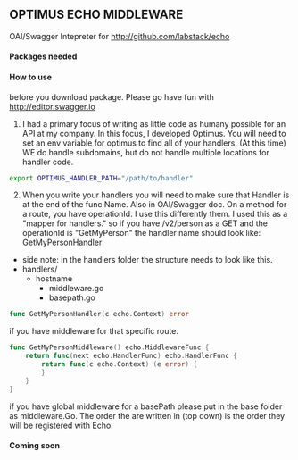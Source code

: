 ## OPTIMUS ECHO MIDDLEWARE
OAI/Swagger Intepreter for http://github.com/labstack/echo

#### Packages needed

#### How to use

before you download package. Please go have fun with http://editor.swagger.io


1. I had a primary focus of writing as little code as humany possible for an API at my company. 
In this focus, I developed Optimus. You will need to set an env variable for optimus to find all of your handlers.
(At this time) WE do handle subdomains, but do not handle multiple locations for handler code. 

```bash 
export OPTIMUS_HANDLER_PATH="/path/to/handler"
```

2. When you write your handlers you will need to make sure that Handler is at the end of the func Name. 
Also in OAI/Swagger doc. On a method for a route, you have operationId. I use this differently them. 
I used this as a "mapper for handlers." so if you have /v2/person as a GET and the operationId is "GetMyPerson"
the handler name should look like: GetMyPersonHandler

- side note: in the handlers folder the structure needs to look like this. 
- handlers/
    - hostname
        - middleware.go
        - basepath.go

```go 
func GetMyPersonHandler(c echo.Context) error
```

if you have middleware for that specific route. 
```go 
func GetMyPersonMiddleware() echo.MiddlewareFunc {
	return func(next echo.HandlerFunc) echo.HandlerFunc {
		return func(c echo.Context) (e error) {
		}
    }
}
```


if you have global middleware for a basePath please put in the base folder as middleware.Go. 
The order the are written in (top down) is the order they will be registered with Echo. 

#### Coming soon
